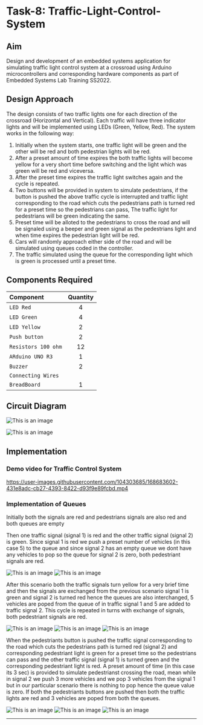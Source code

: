 # Task-8: Traffic-Light-Control-System

## Aim

Design and development of an embedded systems application for simulating traffic light control system at a crossroad using Arduino microcontrollers and corresponding hardware components as part of Embedded Systems Lab Training SS2022.


## Design Approach


The  design consists of two traffic lights one for each direction of the crossroad (Horizontal and Vertical). Each traffic will have three indicator lights and will be implemented using LEDs (Green, Yellow, Red). The system works in the following way:

1. Initially when the system starts, one traffic light will be green and the other will be red and both pedestrian lights will be red.
2. After a preset amount of time expires the both traffic lights will become yellow for a very short time before switching and the light which was green will be red      and viceversa.
3. After the preset time expires the traffic light switches again and the cycle is repeated.
4. Two buttons will be provided in system to simulate pedestrians, if the button is pushed the above traffic cycle is interrupted and traffic light corresponding to      the road which cuts the pedestrians path is turned red for a preset time so the pedestrians can pass, The traffic light for pedestrians will be green indicating        the same.
5. Preset time will be alloted to the pedestrians to cross the road and will be signaled using a beeper and green signal as the pedestrians light and when time expires    the pedestrian light will be red. 
6. Cars will randomly approach either side of the road and will be simulated using queues coded in the controller.
7. The traffic simulated using the queue for the corresponding light which is green is processed until a preset time. 


## Components Required


| Component                     | Quantity      |
| :-----------------------------|   :---:       |
| `LED Red`                     | 4             |
| `LED Green`                   | 4             |
| `LED Yellow`                  | 2             |
| `Push button`                 | 2             |
| `Resistors 100 ohm`           | 12            |
| `ARduino UNO R3`              | 1             |
| `Buzzer`                      | 2             |
| `Connecting Wires`            |               |
| `BreadBoard`                  | 1             |

## Circuit Diagram

![This is an image](Images/Circuit_Diagram_Traffic_light.JPG)

![This is an image](Images/Arduino_connection_Traffic_Light.png)

## Implementation

### Demo video for Traffic Control System



https://user-images.githubusercontent.com/104303685/168683602-431e8adc-cb27-4393-8422-d93f9e89fcbd.mp4



### Implementation of Queues

Initially both the signals are red  and pedestrians signals are also red and both queues are empty

Then one traffic signal (signal 1) is red and the other traffic signal (signal 2) is green. Since signal 1 is red we push a preset number of vehicles (in this case 5) to the queue and since signal 2 has an empty queue we dont have any vehicles to pop so the queue for signal 2 is zero, both pedestriant signals are red.

![This is an image](Images/Scenario1.jpg)
![This is an image](Images/Signals1.jpeg)

After this scenario both the traffic signals turn yellow for a very brief time and then the signals are exchanged from the previous scenario signal 1 is green and signal 2 is turned red hence the queues are also interchanged, 5 vehicles are poped from the queue of  in traffic signal 1 and 5 are added to traffic signal 2. This cycle is repeated in turns with exchange of signals, both pedestriant signals are red.

![This is an image](Images/Scenario2.jpg)
![This is an image](Images/Scenario3.jpg)
![This is an image](Images/Signals2.jpeg)

When the pedestriants button is pushed the traffic signal corresponding to the road which cuts the pedestrians path is turned red (signal 2) and corresponding pedestriant light is green for a preset time so the pedestrians can pass and the other traffic signal (signal 1) is turned green and the corresponding pedestriant light is red. A preset amount of time (in this case its 3 sec) is provided to simulate pedestrianst crossing the road, mean while in signal 2 we push 3 more vehicles and we pop 3 vehicles from the signal 1 but in our particular scenario there is nothing to pop hence the queue value is zero. If both the pedestriants buttons are pushed then both the traffic lights are red and 3 vehicles are poped from both the queues.

![This is an image](Images/Scenario4.jpg)
![This is an image](Images/Signals3.jpeg)
![This is an image](Images/Scenario5.jpg)

---



 




